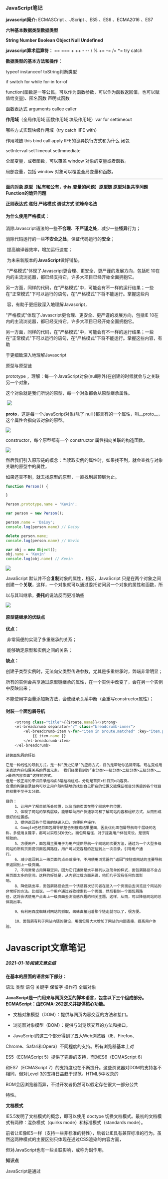 ### JavaScript笔记

**javascript简介:**   ECMASCript 、JScript 、ES5 、ES6 、ECMA2016 、ES7

**六种基本数据类型数据类型**

**String   Number   Boolean   Object   Null   Undefined**

**javascript算术运算符：** ==   ===   +   ++   -   --   /   %   +=   -=   /=   *=   try catch

**数据类型的基本方法和操作：**

typeof   instanceof   toString判断类型

if   switch   for   while   for-in   for-of



function(函数是一等公民，可以作为函数参数，可以作为函数返回值，也可以赋值给变量)、匿名函数  声明式函数      

函数表达式  arguments  callee  caller

**作用域**（全局作用域  函数作用域  块级作用域）var   for  settimeout  

哪些方式实现块级作用域（try catch IIFE with）

作用域链  this   bind   call   apply   IIFE的诡异执行方式和为什么   闭包

setInterval   setTimeout   setImmediate



全局变量，或者函数，可以覆盖 window 对象的变量或者函数。

局部变量，包括 window 对象可以覆盖全局变量和函数。



------

**面向对象   原型（私有和公有，this.变量的问题）原型链   原型对象共享问题  Function的诡异问题**

**正则表达式  递归   严格模式   调试方式   驼峰命名法**



#### 	为什么使用严格模式：

​				消除Javascript语法的一些**不合理**、**不严谨之处**，减少一些**怪异**行为；

​				消除代码运行的一些**不安全之处**，保证代码运行的**安全**；

​				提高编译器效率，增加运行速度；

​				为未来新版本的**JavaScript**做好铺垫。

​				"严格模式"体现了Javascript更合理、更安全、更严谨的发展方向，包括IE 10在内的主流浏览器，都已经支持它，许多大项目已经开始全面拥抱它。

​				另一方面，同样的代码，在"严格模式"中，可能会有不一样的运行结果；一些在"正常模式"下可以运行的语句，在"严格模式"下将不能运行。掌握这些内

​				容，有助于更细致深入地理解Javascript，



"严格模式"体现了Javascript更合理、更安全、更严谨的发展方向，包括IE 10在内的主流浏览器，都已经支持它，许多大项目已经开始全面拥抱它。

另一方面，同样的代码，在"严格模式"中，可能会有不一样的运行结果；一些在"正常模式"下可以运行的语句，在"严格模式"下将不能运行。掌握这些内容，有助

于更细致深入地理解Javascript



原型与原型链

prototype ，理解：每一个JavaScript对象(null除外)在创建的时候就会与之关联另一个对象，

这个对象就是我们所说的原型，每一个对象都会从原型继承属性。

​	![](C:\Users\Moon\Desktop\原型\1490251-48851bf37a08259d.webp)

__proto__，这是每一个JavaScript对象(除了 null )都具有的一个属性，叫__proto__，这个属性会指向该对象的原型。

![](C:\Users\Moon\Desktop\原型\1490251-e7476a8697e97aab.webp)

constructor，每个原型都有一个 constructor 属性指向关联的构造函数。

![](C:\Users\Moon\Desktop\原型\1490251-0cac772635e8a128.webp)

然后我们引入原形链的概念：当读取实例的属性时，如果找不到，就会查找与对象关联的原型中的属性，

如果还查不到，就去找原型的原型，一直找到最顶层为止。

```javascript
function Person() {

}

Person.prototype.name = 'Kevin';

var person = new Person();

person.name = 'Daisy';
console.log(person.name) // Daisy

delete person.name;
console.log(person.name) // Kevin

var obj = new Object();
obj.name = 'Kevin'
console.log(obj.name) // Kevin
```

![](C:\Users\Moon\Desktop\原型\1490251-293b8fe01cf2ef5f.webp)

JavaScript 默认并不会**复制**对象的属性，相反，JavaScript 只是在两个对象之间创建一个**关联**，这样，一个对象就可以通过委托访问另一个对象的属性和函数，所

以与其叫继承，**委托**的说法反而更准确些

![](C:\Users\Moon\Desktop\原型\1490251-3089c135df71c956.webp)

#### 原型链继承的优缺点

**优点：**

​				非常简便的实现了多重继承的关系；

​				能够确定原型和实例之间的关系；

**缺点：**

​				创建子类型实例时，无法向父类型传递参数，尤其是多重继承时，弊端非常明显；

​				所有的实例会共享通过原型链继承的属性，在一个实例中改变了，会在另一个实例中反映出来；

​				不能使用字面量添加新方法，会使继承关系中断（会重写constructor属性）；



#### 封装一个面包屑导航

```js
	<strong class="title">{{$route.name}}</strong>
	<el-breadcrumb separator="/" class="breadcrumb-inner">
		<el-breadcrumb-item v-for="item in $route.matched" :key="item.path">
			{{ item.name }}
		</el-breadcrumb-item>
	</el-breadcrumb>
```

```
封装面包屑的好处

它是一种线性的导航方式，是一种“历史记录”的应用方式，目的是帮助你追溯来路，现在变成用来表达内容归属关系的界面元素。 我们经常看到的“主分类>一级分类>二级分类>三级分类>……>最终内容页面”这样的方式。
但是一般正常的来讲目录结构由3层结构组成。分别是首页>栏目页>内容页。
合理的构建目录结构可以让用户随时随地的找到自己所在的位置又能保证栏目分类后的各个栏目的权重不至于太分散。

目的：
 	1、让用户了解目前所处位置，以及当前页面在整个网站中的位置。
	2、体现了网站的架构层级，能够帮助用户快速学习和了解网站内容和组织方式，从而形成很好的位置感。
 	3、提供返回各个层级的快速入口，方便用户操作。
	4、Google已经将面包屑导航整合到搜索结果里面，因此优化面包屑导航每个层级的名称，多使用关键字，都可以实现SEO优化。面包屑路径，对于提高用户体验来说，是很有		帮助的。
 	5、方便用户，面包屑主要用于为用户提供导航一个网站的次要方法，通过为一个大型多级网站的所有页面提供面包屑路径，用户可以更容易的定位到上一次目录，引导用户通		行。
 	6、减少返回到上一级页面的点击或操作，不用使用浏览器的“返回”按钮或网站的主要导航来返回到上一级页面。
 	7、不用常常占用屏幕空间，因为它们通常是水平排列以及简单的样式，面包屑路径不会占用页面太多的空间。这样的好处是，从内容过载方面来说，他们几乎没有任何负面影		响。
	8、降低跳出率，面包屑路径会是一个诱惑首次访问者在进入一个页面后去浏览这个网站的非常好的方法。比如说，一个用户通过谷歌搜索到一个页面，然后看到一个面包屑路		径，这将会诱使用户点击上一级页面去浏览感兴趣的相关主题。这样，从而，可以降低网站的总体跳出率。

	9、有利用百度蜘蛛对网站的抓取，蜘蛛直接沿着那个链走就可以了，很方便。

 	10、面包屑有利于网站内链的建设，用面包屑大大增加了网站的内部连接，提高用户体验。

```



# Javascript文章笔记



##### 2021-01-18阅读文章总结



**在基本的层面的语言如下部分：**

语法  类型  语句  关键字  保留字  操作符  全局对象



**JavaScript是一门用来与网页交互的脚本语言，包含以下三个组成部分。ECMAScript：由ECMA-262定义并提供核心功能。**

- 文档对象模型（DOM）：提供与网页内容交互的方法和接口。

- 浏览器对象模型（BOM）：提供与浏览器交互的方法和接口。

- JavaScript的这三个部分得到了五大Web浏览器（IE、Firefox、

Chrome、Safari和Opera）不同程度的支持。所有浏览器基本上对

ES5（ECMAScript 5）提供了完善的支持，而对ES6（ECMAScript 6） 

和ES7（ECMAScript 7）的支持度也在不断提升。这些浏览器对DOM的支持各不相同，但对Level 3的支持日益趋于规范。HTML5中收录的

BOM会因浏览器而异，不过开发者仍然可以假定存在很大一部分公共

特性。



**文档模式**

IE5.5发明了文档模式的概念，即可以使用 doctype 切换文档模式。最初的文档模式有两种：混杂模式（quirks mode）和标准模式（standards mode）。

前者让IE像IE5一样（支持一些非标准的特性），后者让IE具有兼容标准的行为。虽然这两种模式的主要区别只体现在通过CSS渲染的内容方面，

但对JavaScript也有一些关联影响，或称为副作用。



**知识点**

JavaScript是通过<style>元素插入到HTML页面中的。这个

元素可用于把JavaScript代码嵌入到HTML页面中，跟其他标记混合在一起，也可用于引入保存在外部文件中的JavaScript。



**ECMAScript**的语法很大程度上借鉴了**C语言**和其他类C语言，如

Java和Perl。熟悉这些语言的开发者，应该很容易理解ECMAScript宽

松的语法



**严格模式**

ECMAScript 5增加了严格模式（strict mode）的概念。严格模式是

一种不同的JavaScript解析和执行模型，ECMAScript 3的一些不规范写

法在这种模式下会被处理，对于不安全的活动将抛出错误。要对整个

脚本启用严格模式，在脚本开头加上这一行：

```js
"use strict";
```

**关于变量的知识**

ECMAScript变量是松散类型的，意思是变量可以用于保存任何类

型的数据。每个变量只不过是一个用于保存任意值的命名占位符。**有3个关键字**可以声明变量： **var** 、 **const** 和**let** 。其中， var 在

ECMAScript的所有版本中都可以使用，而 const 和 let 只能在

ECMAScript 6及更晚的版本中使用。



**let 声明 **

let 跟 var 的作用差不多，但有着非常重要的区别。最明显的区别是， let 声明的范围是块作用域，而 var 声明的范围是函数作用域。



**在解析代码时，JavaScript引擎也会注意出现在块后面的 let 声**

**明，只不过在此之前不能以任何方式来引用未声明的变量。在**

**let 声明之前的执行瞬间被称为“暂时性死区”（temporal dead**

**zone），在此阶段引用任何后面才声明的变量都会抛出**



**const 声明** 

const 的行为与 let 基本相同，唯一一个重要的区别是用它声明变量时必须同时初始化变量，且尝试修改 const 声明的变量会导致运行时错误。

```js
const age = 26; 

age = 36; *// TypeError:* *给常量赋值*

*// const**也不允许重复声明*

const name = 'Matt'; 

const name = 'Nicholas'; *// SyntaxError* 

*// const**声明的作用域也是块*

const name = 'Matt'; 

if (true) { 

const name = 'Nicholas'; 

}

console.log(name); *// Matt* 
```

const 声明的限制只适用于它指向的变量的引用。换句话说，

如果 const 变量引用的是一个对象，那么修改这个对象内部的属性并不违反 const 的限制。



**var 关键字**

要定义变量，可以使用 var 操作符（注意 var 是一个关键字），后跟变量名;

------

**数据类型**

ECMAScript有6种简单数据类型（也称为原始类型）：**Undefined 、 Null 、 Boolean 、 Number 、 String 和 Symbol 。 Symbol （符号）**

是ECMAScript 6新增的。还有一种复杂数据类型叫 **Object （对象）**。 Object 是一种无序名值对的集

合。因为在ECMAScript中不能定义自己的数据类型，所有值都可以用上述**7**种数据类型之一来表示。只有7种数据类型似乎不足以表示全部

数据。但ECMAScript的数据类型很灵活，一种数据类型可以当作多种

数据类型来使用。



##### 2021-01-19阅读文章总结



**typeof 操作符**

因为ECMAScript的类型系统是松散的，所以需要一种手段来确定任意变量的数据类型。 typeof 操作符就是为此而生的。对一个值使用 typeof 操作符会返回下列字符串之一：

"undefined" 表示值未定义；

"boolean" 表示值为布尔值；

"string" 表示值为字符串；

"number" 表示值为数值；

"object" 表示值为对象（而不是函数）或 null ； 

"function" 表示值为函数；

"symbol" 表示值为符号。



**Undefined 类型 **

Undefined 类型只有一个值，就是特殊值 undefined 。当使用 var 或 let 声明了变量但没有初始化时，就相当于给变量赋予了 undefined 值

```js
let message; console.log(message == undefined); // truelet message; console.log(message == undefined); // true
在这个例子中，变量 message 在声明的时候并未初始化。而在
比较它和 undefined 的字面值时，两者是相等的。这个例子等同于
如下示例：
let message = undefined; console.log(message == undefined); // true
```



**Null 类型** 

Null 类型同样只有一个值，即特殊值 null 。逻辑上讲，null 值表示一个空对象指针，这也是给 typeof 传一个 null 会返回 "object" 的原因

```js
let car = null; console.log(typeof car); // "object"
在定义将来要保存对象值的变量时，建议使用 null 来初始化，
不要使用其他值。这样，只要检查这个变量的值是不是 null 就可以
知道这个变量是否在后来被重新赋予了一个对象的引用，比如：
if (car != null) { // car是一个对象的引用
} undefined 值是由 null 值派生而来的，因此ECMA-262将它
们定义为表面上相等，如下面的例子所示：
console.log(null == undefined); // true
```



**Boolean 类型 **

Boolean （布尔值）类型是ECMAScript中使用最频繁的类型之一，有两个字面值： true 和 false 。这两个布尔值不同于数值，

因此 true 不等于1， false 不等于0。

```js
let found = true; let lost = false;
注意，布尔值字面量 true 和 false 是区分大小写的，因此
True 和 False （及其他大小混写形式）是有效的标识符，但不是
布尔值。
虽然布尔值只有两个，但所有其他ECMAScript类型的值都有相应
布尔值的等价形式。要将一个其他类型的值转换为布尔值，可以调用
特定的 Boolean() 转型函数：
let message = "Hello world!"; let messageAsBoolean = Boolean(message);
```



**Number 类型**

ECMAScript中最有意思的数据类型或许就是 Number 了。Number 类型使用IEEE 754格式表示整数和浮点值（在某些语言中也

叫双精度值）。不同的数值类型相应地也有不同的数值字面量格式。整数也可以用八进制（以8为基数）或十六进制（以16为基数）字面量表示。对于八进制字面

量，第一个数字必须是零（0），然后是相应的八进制数字（数值0~7）。如果字面量中包含的数字超出了应有

的范围，就会忽略前缀的零，后面的数字序列会被当成十进制数



**String 类型 **

String （字符串）数据类型表示零或多个16位Unicode字符序列。字符串可以使用双引号（"）、单引号（'）或反引号（`）标示.

```js
let firstName = "John"; let lastName = 'Jacob'; let lastName = `Jingleheimerschmidt`
跟某些语言中使用不同的引号会改变对字符串的解释方式不同，
ECMAScript语法中表示字符串的引号没有区别。不过要注意的是，以
某种引号作为字符串开头，必须仍然以该种引号作为字符串结尾。比
如，下面的写法会导致语法错误：
let firstName = 'Nicholas"; // 语法错误：开头和结尾
的引号必须是同一种
```



![](C:\Users\Moon\Desktop\原型\1.png)



##### 2021-01-20阅读文章总结



**常用内置符号**

ECMAScript 6也引入了一批常用内置符号（well-knownsymbol），用于暴露语言内部行为，开发者可以直接访问、重写或模拟这些行为。这些内置符号都以 

Symbol 工厂函数字符串属性的形式存在。这些内置符号最重要的用途之一是重新定义它们，从而改变原生结构的行为。比如，我们知道 for-of 循环会在相关对象

上使用 Symbol.iterator 属性，那么就可以通过在自定义对象上重新定义 Symbol.iterator 的值，来改变 for-of 在迭代该对象时的行为。这些内置符号也没有什么

特别之处，它们就是全局函数 Symbol的普通字符串属性，指向一个符号的实例。所有内置符号属性都是不可写、不可枚举、不可配置的。



**操作符**

ECMA-262描述了一组可用于操作数据值的操作符，包括数学操作符（如加、减）、位操作符、关系操作符和相等操作符等。ECMAScript中的操作符是独特的，因

为它们可用于各种值，包括字符串、数值、布尔值，甚至还有对象。在应用给对象时，操作符通常会调用 valueOf() 和 / 或 toString() 方法来取得可以计算的值。



**一元操作符**

只操作一个值的操作符叫一元操作符（unary operator）。一元操作符是ECMAScript中最简单的操作符。



**布尔操作符**

对于编程语言来说，布尔操作符跟相等操作符几乎同样重要。如果没有能力测试两个值的关系，那么像 if-else 和循环这样的语句也没什么用了。布尔操作符一共

有3个：逻辑非、逻辑与和逻辑或。

\1. 逻辑非逻辑非操作符由一个叹号（ ! ）表示，可应用给ECMAScript中的任何值。这个操作符始终返回布尔值，无论应用到的是什么数据类型。逻辑非操作符首

先将操作数转换为布尔值，然后再对其取反。换句话说，逻辑非操作符会遵循如下规则。如果操作数是对象，则返回 false 。如果操作数是空字符串，则返回 true 

。如果操作数是非空字符串，则返回 false 。如果操作数是数值0，则返回 true 。如果操作数是非0数值（包括 Infinity ），则返回false 。如果操作数是 null ，则

返回 true 。如果操作数是 NaN ，则返回 true 。



**乘性操作符**

ECMAScript定义了3个乘性操作符：乘法、除法和取模。这些操作符跟它们在Java、C语言及Perl中对应的操作符作用一样，但在处理非数值时，它们也会包含一

些自动的类型转换。如果乘性操作符有不是数值的操作数，则该操作数会在后台被使用 Number() 转型函数转换为数值。这意味着空字符串会被当成0，而布尔值 

true 会被当成1。

\1. 乘法操作符乘法操作符由一个星号（ * ）表示，可以用于计算两个数值的乘积。其语法类似于C语言，比如：let result = 34 * 56;不过，乘法操作符在处理特殊

值时也有一些特殊的行为。如果操作数都是数值，则执行常规的乘法运算，即两个正值相乘是正值，两个负值相乘也是正值，正负符号不同的值相乘得到负值。如

果ECMAScript不能表示乘积，则返回Infinity 或 -Infinity 。如果有任一操作数是 NaN ，则返回 NaN 。如果是 Infinity 乘以0，则返回 NaN 。如果是 Infinity 乘以

非0的有限数值，则根据第二个操作数的符号返回 Infinity 或 -Infinity 。如果是 Infinity 乘以 Infinity ，则返回Infinity 。如果有不是数值的操作数，则先在后台用 

Number() 将其转换为数值，然后再应用上述规则。



**除法操作符**

除法操作符由一个斜杠（ / ）表示，用于计算第一个操作数除以第二个操作数的商，比如：let result = 66 / 11;跟乘法操作符一样，除法操作符针对特殊值也有一

些特殊的行为。如果操作数都是数值，则执行常规的除法运算，即两个正值相除是正值，两个负值相除也是正值，符号不同的值相除得到负值。如果ECMAScript

不能表示商，则返回 Infinity 或 -Infinity 。如果有任一操作数是 NaN ，则返回 NaN 。如果是 Infinity 除以 Infinity ，则返回 NaN 。如果是0除以0，则返回 

NaN。如果是非0的有限值除以0，则根据第一个操作数的符号返回Infinity 或 -Infinity 。如果是 Infinity 除以任何数值，则根据第二个操作数的符号返回 Infinity 或 

-Infinity 。如果有不是数值的操作数，则先在后台用 Number() 函数将其转换为数值，然后再应用上述规则。



**指数操作符**

ECMAScript 7新增了指数操作符， Math.pow() 现在有了自己的操作符 ** ，结果是一样的：



**加性操作符**

加性操作符，即加法和减法操作符，一般都是编程语言中最简单的操作符。不过，在ECMAScript中，这两个操作符拥有一些特殊的行为。与乘性操作

符类似，加性操作符在后台会发生不同数据类型的转换。只不过对这两个操作符来说，转换规则不是那么直观。



##### 2021-01-25阅读文章总结	

**Array**

**数组空位**

使用数组字面量初始化数组时，可以使用一串逗号来创建空位（hole）。ECMAScript会将逗号之间相应索引位置的值当成空位，ES6规范重新定义了该如何处理这

些空位。可以像下面这样创建一个空位数组

```js
const options = [,,,,,]; // 创建包含5个元素的数组
console.log(options.length); // 5
console.log(options); // [,,,,,]
```

**数组索引**

要取得或设置数组的值，需要使用中括号并提供相应值的数字索引

```js
let colors = ["red", "blue", "green"]; // 定义一个字符串数组
alert(colors[0]); // 显示第一项
colors[2] = "black"; // 修改第三项
colors[3] = "brown"; // 添加第四项
```

**检测数组**

一个经典的ECMAScript问题是判断一个对象是不是数组。在只有一个网页（因而只有一个全局作用域）的情况下，使用 instanceof 操作符。

```js
if (value instanceof Array){ // 操作数组
}
```

**迭代器方法 **

在ES6中， Array 的原型上暴露了3个用于检索数组内容的方法：keys() 、 values() 和 entries() 。 keys() 返回数组索引的迭代器， values() 返回数组元素的迭代

器，而 entries() 返回索引/值对的迭代器：

```js
const a = ["foo", "bar", "baz", "qux"]; // 因为这些方法都返回迭代器，所以可以将它们的内容
// 通过Array.from()直接转换为数组实例
const aKeys = Array.from(a.keys()); const aValues = Array.from(a.values()); const aEntries = Array.from(a.entries()); console.log(aKeys); // [0, 1, 2, 3] console.log(aValues); // ["foo", "bar", "baz", "qux"] console.log(aEntries); // [[0, "foo"], [1, "bar"],
[2, "baz"], [3, "qux"]]


使用ES6的解构可以非常容易地在循环中拆分键/值对：
const a = ["foo", "bar", "baz", "qux"];
for (const [idx, element] of a.entries()) [
    alert(idx);
    alert(element);
}
// 0 
// foo
// 1 
// bar 
// 2 
// baz 
// 3
// qux
```



**复制和填充方法**

ES6新增了两个方法：批量复制方法 fill() ，以及填充数组方法copyWithin() 。这两个方法的函数签名类似，都需要指定既有数组实例上的一个范围，包含开始索

引，不包含结束索引。使用这个方法创建的数组不能缩放。使用 fill() 方法可以向一个已有的数组中插入全部或部分相同的值。开始索引用于指定开始填充的位置，

它是可选的。如果不提供结束索引，则一直填充到数组末尾。负值索引从数组末尾开始计算。也可以将负索引想象成数组长度加上它得到的一个正索引：

```js
const zeroes = [0, 0, 0, 0, 0]; // 用5填充整个数组
zeroes.fill(5); console.log(zeroes); // [5, 5, 5, 5, 5] zeroes.fill(0); // 重置
// 用6填充索引大于等于3的元素
zeroes.fill(6, 3); console.log(zeroes); // [0, 0, 0, 6, 6] zeroes.fill(0); // 重置
// 用7填充索引大于等于1且小于3的元素
zeroes.fill(7, 1, 3); console.log(zeroes); // [0, 7, 7, 0, 0]; zeroes.fill(0); // 重置
// 用8填充索引大于等于1且小于4的元素
// (-4 + zeroes.length = 1)
// (-1 + zeroes.length = 4)
zeroes.fill(8, -4, -1); console.log(zeroes); // [0, 8, 8, 8, 0];
```

fill() 静默忽略超出数组边界、零长度及方向相反的索引范围：

```js
const zeroes = [0, 0, 0, 0, 0]; // 索引过低，忽略
zeroes.fill(1, -10, -6); console.log(zeroes); // [0, 0, 0, 0, 0] // 索引过高，忽略
zeroes.fill(1, 10, 15); console.log(zeroes); // [0, 0, 0, 0, 0] // 索引反向，忽略
zeroes.fill(2, 4, 2);
console.log(zeroes); // [0, 0, 0, 0, 0] // 索引部分可用，填充可用部分 zeroes.fill(4, 3, 10) console.log(zeroes); // [0, 0, 0, 4, 4]
```

**转换方法**

前面提到过，所有对象都有 toLocaleString() 、 toString() 和 valueOf() 方法。其中， valueOf() 返回的还是数组本身。而toString() 返回由数组中每个值的等效字

符串拼接而成的一个逗号分隔的字符串。也就是说，对数组的每个值都会调用其 toString() 方法，以得到最终的字符串。

```js
let colors = ["red", "blue", "green"]; // 创建一个包含
3个字符串的数组
alert(colors.toString()); 

// red,blue,green alert(colors.valueOf()); 
// red,blue,green alert(colors);
// red,blue,green
```

**栈方法**

ECMAScript给数组提供几个方法，让它看起来像是另外一种数据结构。数组对象可以像栈一样，也就是一种限制插入和删除项的数据结构。栈是一种后进先出

（LIFO，Last-In-First-Out）的结构，也就是最近添加的项先被删除。数据项的插入（称为推入，push）和删除（称为弹出，pop）只在栈的一个地方发生，即栈

顶。ECMAScript数组提供了 push() 和 pop() 方法，以实现类似栈的行为。push() 方法接收任意数量的参数，并将它们添加到数组末尾，返回数组的最新长度。 

pop() 方法则用于删除数组的最后一项，同时减少数组的 length 值，返回被删除的项。

```js
let colors = new Array(); // 创建一个
数组
let count = colors.push("red", "green"); // 推入两项
alert(count); // 2 count = colors.push("black"); // 再推入一项
alert(count); // 3 let item = colors.pop(); // 取得最后一项
alert(item); // black alert(colors.length);
```

**队列方法**

就像栈是以LIFO形式限制访问的数据结构一样，队列以先进先出（FIFO，First-In-First-Out）形式限制访问。队列在列表末尾添加数据，但从列表开头获取数据。

因为有了在数据末尾添加数据的 push() 方法，所以要模拟队列就差一个从数组开头取得数据的方法了。这个数组方法叫shift() ，它会删除数组的第一项并返回

它，然后数组长度减1。使用shift() 和 push() ，可以把数组当成队列来使用：

```js
let colors = new Array(); // 创建一个
数组
let count = colors.push("red", "green"); // 推入两项
alert(count); // 2 count = colors.push("black"); // 再推入一项
alert(count); // 3 let item = colors.shift(); // 取得第一项
alert(item); // red alert(colors.length); // 2
```

**排序方法**

数组有两个方法可以用来对元素重新排序： reverse() 和 sort() 。顾名思义， reverse() 方法就是将数组元素反向排列。

```js
let values = [1, 2, 3, 4, 5]; 
values.reverse(); 
alert(values); // 5,4,3,2,1
```

**基本API**

使用 new 关键字和 Map 构造函数可以创建一个空映射：const m = new Map();如果想在创建的同时初始化实例，可以给 Map 构造函数传入一个可迭代对象，需

要包含键/值对数组。可迭代对象中的每个键/值对都会按照迭代顺序插入到新映射实例中：

```js
// 使用嵌套数组初始化映射
const m1 = new Map([ ["key1", "val1"], ["key2", "val2"], ["key3", "val3"] ]); alert(m1.size); // 3 // 使用自定义迭代器初始化映射 const m2 = new Map({ [Symbol.iterator]: function*() { yield ["key1", "val1"]; yield ["key2", "val2"]; yield ["key3", "val3"]; } }); alert(m2.size); // 3
// 映射期待的键/值对，无论是否提供
const m3 = new Map([[]]); alert(m3.has(undefined)); // true alert(m3.get(undefined)); // undefined
```

**顺序与迭代 **

与 Object 类型的一个主要差异是， Map 实例会维护键值对的插入顺序，因此可以根据插入顺序执行迭代操作。映射实例可以提供一个迭代器（ Iterator ），能以

插入顺序生成[key, value] 形式的数组。可以通过 entries() 方法（或者Symbol.iterator 属性，它引用 entries() ）取得这个迭代器：

```js
const m = new Map([ ["key1", "val1"], ["key2", "val2"], ["key3", "val3"]
]); alert(m.entries === m[Symbol.iterator]); // true for (let pair of m.entries()) { alert(pair); }// [key1,val1] // [key2,val2] // [key3,val3] for (let pair of m[Symbol.iterator]()) { alert(pair); }// [key1,val1] // [key2,val2] // [key3,val3]
```

**弱键 **

WeakMap 中“weak”表示弱映射的键是“弱弱地拿着”的。意思就是，这些键不属于正式的引用，不会阻止垃圾回收。但要注意的是，弱映射中值的引用可不是“弱弱

地拿着”的。只要键存在，键/值对就会存在于映射中，并被当作对值的引用，因此就不会被当作垃圾回收。

```js
const wm = new WeakMap();
wm.set({}, "val");
```

**顺序与迭代 **

Set 会维护值插入时的顺序，因此支持按顺序迭代。集合实例可以提供一个迭代器（ Iterator ），能以插入顺序生成集合内容。可以通过 values() 方法及其别名方

法 keys() （或者Symbol.iterator 属性，它引用 values() ）

```js
const s = new Set(["val1", "val2", "val3"]); alert(s.values === s[Symbol.iterator]); // true alert(s.keys === s[Symbol.iterator]); // true for (let value of s.values()) { alert(value); }// val1 // val2
// val3 for (let value of s[Symbol.iterator]()) { alert(value); }// val1 // val2 // val3
```



